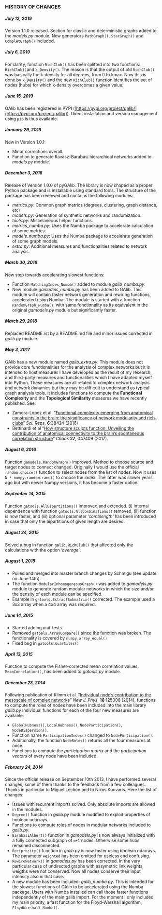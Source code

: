 ### HISTORY OF CHANGES

##### July 12, 2019
Version 1.1.0 released. Section for classic and deterministic graphs added to the *models.py* module. New generators `PathGraph()`, `StarGraph()` and `CompletGraph()` included.

##### July 6, 2019
For clarity, function `RichClub()` has been splitted into two functions: `RichClub()`and `k_Density()`. The reason is that the output of old `RichClub()` was basically the k-density for all degrees, from 0 to kmax. Now this is done by `k_Density()` and the new `RichClub()` function identifies the set of nodes (hubs) for which k-density overcomes a given value.

##### June 15, 2019
GAlib has been registered in PYPI ([https://pypi.org/project/galib/](https://pypi.org/project/galib/)). Direct installation and version management using `pip` is thus available.

##### January 29, 2019
New in Version 1.0.1:

- Minor corrections overall.
- Function to generate Ravasz-Barabási hierarchical networks added to *models.py* module.

##### December 3, 2018
Release of Version 1.0.0 of pyGAlib. The library is now shaped as a proper Python package and is installable using standard tools. The structure of the package has been renewed and contains the following modules: 

- *metrics.py*: Common graph metrics (degrees, clustering, graph distance, etc)
- *models.py*: Generation of synthetic networks and randomization.
- *tools.py*: Miscelaneous helper functions.
- *metrics_numba.py*: Uses the Numba package to accelerate calculation of some metrics.
- *models_numba.py*: Uses the Numba package to accelerate generation of some graph models.
- *extra.py*: Additional measures and functionalities related to network analysis.


##### March 30, 2018
New step towards accelerating slowest functions:

- Function `MatchingIndex_Numba()` added to module *galib_numba.py*.
- New module *gamodels_numba.py* has been added to GAlib. This module will contain faster network generation and rewiring functions, accelerated using Numba. The module is started with a function `RandomGraph_Numba()`, with same functionality as its equivalent in the original *gamodels.py* module but significantly faster.


##### March 29, 2018
Replaced README.rst by a README.md file and minor issues corrected in *galib.py* module.


##### May 3, 2017
GAlib has a new module named *galib_extra.py*. This module does not provide core functionalities for the analysis of complex networks but it is intended to host measures I have developed as the result of my research, and third-party measures and functionalities which I have adapted myself into Python. These measures are all related to complex network analysis and network dynamics but they may be difficult to understand as typical graph analysis tools. It includes functions to compute the **Functional Complexity** and the **Topological Similarity** measures we have recently published. See:

- Zamora-Lopez et al. “[Functional complexity emerging from anatomical constraints in the brain: the significance of network modularity and rich-clubs](https://doi.org/10.1038/srep38424)” *Sci. Reps*. **6**:38424 (2016)
-  Bettinardi et al “[How structure sculpts function: Unveiling the contribution of anatomical connectivity to the brain’s spontaneous correlation structure](https://doi.org/10.1063/1.4980099)” *Chaos* **27**, 047409 (2017).


##### August 6, 2016
Function ``gamodels.RandomGraph()`` improved. Method to choose source and target nodes to connect changed. Originally I would use the official ``random.choice()`` function to select nodes from the list of nodes. Now it uses ``N * numpy.random.rand()`` to choose the index. The latter was slower years ago but with newer Numpy versions, it has become a faster option.


##### September 14, 2015
Function ``gatools.AllBipartitions()`` improved and extended. (i) Internal dependence with function ``gatools.AllCombinations()`` removed, (ii) function is now faster, and (iii) optional parameter *’comblength’* has been introduced in case that only the bipartitions of given length are desired.


##### August 24, 2015
Solved a bug in function ``galib.RichClub()`` that affected only the calculations with the option *’average’*.


##### August 1, 2015
- Pulled and merged into master branch changes by Schmigu (see update on June 14th).
- The function ``ModularInhomogeneousGraph()`` was added to *gamodels.py* module to generate random modular networks in which the size and/or the density of each module can be specified.
- Example in ``gatools.ExtractSubmatrix()`` corrected. The example used a 3x3 array when a 4x4 array was required.


##### June 14, 2015
- Started adding unit-tests.
- Removed ``gatools.ArrayCompare()`` since the function was broken. The functionality is covered by ``numpy.array_equal()``
- Fixed bug in ``gatools.Quartiles()``


##### April 13, 2015
Function to compute the Fisher-corrected mean correlation values, ``MeanCorrelation()``, has been added to *gatools.py* module.


##### December 23, 2014
Following publication of Klimm et al. “[Individual node’s contribution to the mesoscale of complex networks](http://iopscience.iop.org/article/10.1088/1367-2630/16/12/125006/meta)” *New J. Phys.* **16**:125006 (2014), functions to compute the roles of nodes have been included into the main library *galib.py* Individual functions for each of the four new measures  are available:

- ``GlobalHubness()``, ``LocalHubness()``, ``NodeParticipation()``, ``NodeDispersion()``.
- Function name ``ParticipationIndex()`` changed to ``NodePArticipation()``.
- Additionally, the function ``NodeRoles()`` returns all the four measures at once.
- Functions to compute the *participation matrix* and the *participation vectors* of every node have been included.


##### February 24, 2014
Since the official release on September 10th 2013, I have performed several changes, some of them thanks to the feedback from a few colleagues. Thanks in particular to Miguel Lechón and to Nikos Kouvaris. Here the list of changes:

- Issues with recurrent imports solved. Only absolute imports are allowed in the modules.
- ``Degree()`` function in *galib*.py module modified to exploit properties of boolean ndarrays.
- Functions to compute roles of nodes in modular networks included to *galib.py*.
- ``BarabasiAlbert()`` function in *gamodels.py* is now always initialized with a fully connected subgraph of ``m+1`` nodes. Otherwise some hubs remained disconnected.
- ``Reciprocity()`` function in *galib.py* is now faster using boolean ndarrays. The parameter ``weighted`` has been omitted for useless and confusing.
- ``RewireNetwork()`` in *gamodels.py* has been corrected. In the very particular case of undirected graphs with assymetric link weights, weigths were not conserved. Now all nodes conserve their input intensity also in that case.
- A new module has been included: *galib_numba.py*. This is intended for the slowest functions of GAlib to be accelerated using the Numba package. Users with Numba installed can call those faster functions independently of the main galib import. For the moment I only included my main priority, a fast function for the Floyd-Warshall algorithm, ``FloydWarshall_Numba()``.

